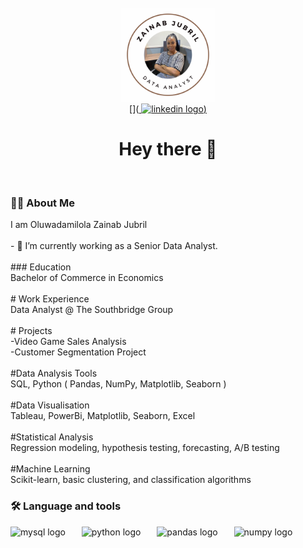 <br clear="both">

<div align="center">
  <img height="150" src="Profile Picture.PNG"  />
</div>



<div align="center">
[](<a href="www.linkedin.com/in/oluwadamilola-jubril-473ab42a1" target="_blank">
    <img src="https://img.shields.io/static/v1?message=LinkedIn&logo=linkedin&label=&color=0077B5&logoColor=white&labelColor=&style=for-the-badge" height="25" alt="linkedin logo"  />)
  </a>
</div>



<h1 align="center">Hey there 👋</h1>
<br>



<h3 align="left">👩‍💻  About Me</h3>



<p align="left">I am Oluwadamilola Zainab Jubril<br><br>- 🔭 I’m currently working as  a Senior Data Analyst. <br><br>
### Education<br>Bachelor of Commerce in Economics<br><br># Work Experience<br>Data Analyst @ The Southbridge Group<br><br># Projects <br>-Video Game Sales Analysis<br>-Customer Segmentation Project<br><br>#Data Analysis Tools<br>SQL, Python ( Pandas, NumPy, Matplotlib, Seaborn )<br><br>#Data Visualisation<br>Tableau, PowerBi, Matplotlib, Seaborn, Excel<br><br>#Statistical Analysis<br>Regression modeling, hypothesis testing, forecasting, A/B testing<br><br>#Machine Learning<br>Scikit-learn, basic clustering, and classification algorithms</p>



<h3 align="left">🛠 Language and tools</h3>



<div align="left">
  <img src="https://cdn.jsdelivr.net/gh/devicons/devicon/icons/mysql/mysql-original.svg" height="54" alt="mysql logo"  />
  <img width="18" />
  <img src="https://cdn.jsdelivr.net/gh/devicons/devicon/icons/python/python-original.svg" height="54" alt="python logo"  />
  <img width="18" />
  <img src="https://cdn.jsdelivr.net/gh/devicons/devicon/icons/pandas/pandas-original.svg" height="54" alt="pandas logo"  />
  <img width="18" />
  <img src="https://cdn.jsdelivr.net/gh/devicons/devicon/icons/numpy/numpy-original.svg" height="54" alt="numpy logo"  />
</div>



<h3 align="left"></h3>


